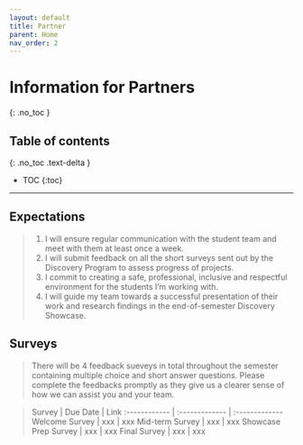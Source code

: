 ```yaml
---
layout: default
title: Partner
parent: Home
nav_order: 2
---
```


# **Information for Partners**
{: .no_toc }

## Table of contents
{: .no_toc .text-delta }

- TOC
{:toc}

---

## Expectations
   > 1. I will ensure regular communication with the student team and meet with them at least once a week.
   > 1. I will submit feedback on all the short surveys sent out by the Discovery Program to assess progress of projects. 
   > 1. I commit to creating a safe, professional, inclusive and respectful environment for the students I’m working with. 
   > 1. I will guide my team towards a successful presentation of their work and research findings in the end-of-semester Discovery Showcase.


## Surveys
   > There will be 4 feedback sueveys in total throughout the semester containing multiple choice and short answer questions. Please complete the feedbacks promptly as they give us a clearer sense of how we can assist you and your team.

   >Survey | Due Date | Link
   :------------ | :------------- | :-------------
   Welcome Survey | xxx | xxx
   Mid-term Survey | xxx | xxx
   Showcase Prep Survey | xxx | xxx
   Final Survey | xxx | xxx


